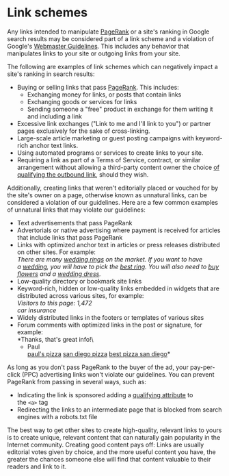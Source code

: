Link schemes
============

Any links intended to manipulate [PageRank](http://en.wikipedia.org/wiki/PageRank) or a site's ranking in Google search results may be considered part of a link scheme and a violation of Google's [Webmaster Guidelines](https://developers.google.com/search/docs/advanced/guidelines/webmaster-guidelines). This includes any behavior that manipulates links to your site or outgoing links from your site.

The following are examples of link schemes which can negatively impact a site's ranking in search results:

-   Buying or selling links that pass [PageRank](http://en.wikipedia.org/wiki/PageRank). This includes:
    -   Exchanging money for links, or posts that contain links
    -   Exchanging goods or services for links
    -   Sending someone a "free" product in exchange for them writing it and including a link
-   Excessive link exchanges ("Link to me and I'll link to you") or partner pages exclusively for the sake of cross-linking.
-   Large-scale article marketing or guest posting campaigns with keyword-rich anchor text links.
-   Using automated programs or services to create links to your site.
-   Requiring a link as part of a Terms of Service, contract, or similar arrangement without allowing a third-party content owner the choice [of qualifying the outbound link](https://developers.google.com/search/docs/advanced/guidelines/qualify-outbound-links), should they wish.

Additionally, creating links that weren't editorially placed or vouched for by the site's owner on a page, otherwise known as unnatural links, can be considered a violation of our guidelines. Here are a few common examples of unnatural links that may violate our guidelines:

-   Text advertisements that pass PageRank
-   Advertorials or native advertising where payment is received for articles that include links that pass PageRank
-   Links with optimized anchor text in articles or press releases distributed on other sites. For example:\
    *There are many [wedding rings](http://www.example.com/) on the market. If you want to have a [wedding](http://www.example.com/), you will have to pick the [best ring](http://www.example.com/). You will also need to [buy flowers](http://www.example.com/) and a [wedding dress](http://www.example.com/).*
-   Low-quality directory or bookmark site links
-   Keyword-rich, hidden or low-quality links embedded in widgets that are distributed across various sites, for example:\
    *Visitors to this page: 1,472\
    car insurance*
-   Widely distributed links in the footers or templates of various sites
-   Forum comments with optimized links in the post or signature, for example:\
    *Thanks, that's great info!\
    - Paul\
    [paul's pizza](http://www.example.com/) [san diego pizza](http://www.example.com/) [best pizza san diego](http://www.example.com/)*

As long as you don't pass PageRank to the buyer of the ad, your pay-per-click (PPC) advertising links won't violate our guidelines. You can prevent PageRank from passing in several ways, such as:

-   Indicating the link is sponsored adding a [qualifying attribute](https://developers.google.com/search/docs/advanced/guidelines/qualify-outbound-links) to the `<a>` tag
-   Redirecting the links to an intermediate page that is blocked from search engines with a robots.txt file

The best way to get other sites to create high-quality, relevant links to yours is to create unique, relevant content that can naturally gain popularity in the Internet community. Creating good content pays off: Links are usually editorial votes given by choice, and the more useful content you have, the greater the chances someone else will find that content valuable to their readers and link to it.